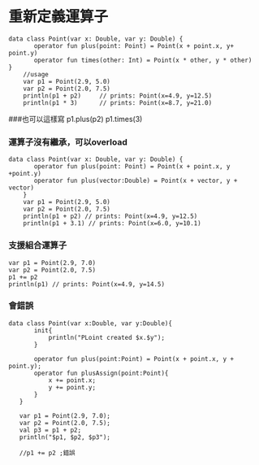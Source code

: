 # 重新定義運算子

	data class Point(var x: Double, var y: Double) {
	       operator fun plus(point: Point) = Point(x + point.x, y+ point.y)
	       operator fun times(other: Int) = Point(x * other, y * other)
	}
	    //usage
	    var p1 = Point(2.9, 5.0)
	    var p2 = Point(2.0, 7.5)
	    println(p1 + p2)     // prints: Point(x=4.9, y=12.5)
	    println(p1 * 3)      // prints: Point(x=8.7, y=21.0)

###也可以這樣寫
	p1.plus(p2)
	p1.times(3)

### 運算子沒有繼承，可以overload
	data class Point(var x: Double, var y: Double) {
	       operator fun plus(point: Point) = Point(x + point.x, y +point.y)
	       operator fun plus(vector:Double) = Point(x + vector, y + vector)
	    }
	    var p1 = Point(2.9, 5.0)
	    var p2 = Point(2.0, 7.5)
	    println(p1 + p2) // prints: Point(x=4.9, y=12.5)
	    println(p1 + 3.1) // prints: Point(x=6.0, y=10.1)

### 支援組合運算子
	var p1 = Point(2.9, 7.0)
	var p2 = Point(2.0, 7.5)
	p1 += p2
	println(p1) // prints: Point(x=4.9, y=14.5)
	

### 會錯誤
	data class Point(var x:Double, var y:Double){
	       init{
	           println("PLoint created $x.$y");
	       }
	       
	       operator fun plus(point:Point) = Point(x + point.x, y + point.y);
	       operator fun plusAssign(point:Point){
	           x += point.x;
	           y += point.y;
	       }
	   }
	   
	   var p1 = Point(2.9, 7.0);
	   var p2 = Point(2.0, 7.5);
	   val p3 = p1 + p2;
	   println("$p1, $p2, $p3");
	    
	   //p1 += p2 ;錯誤
	
